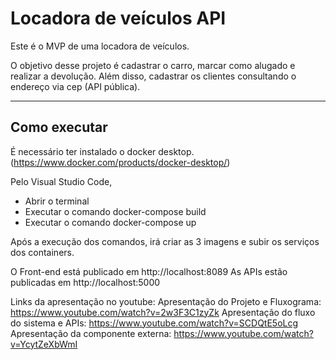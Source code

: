 # Locadora de veículos API

Este é o MVP de uma locadora de veículos.

O objetivo desse projeto é cadastrar o carro, marcar como alugado e realizar a devolução. Além disso, cadastrar os clientes consultando o endereço via cep (API pública).

---
## Como executar 

É necessário ter instalado o docker desktop. (https://www.docker.com/products/docker-desktop/)

Pelo Visual Studio Code,
* Abrir o terminal
* Executar o comando docker-compose build
* Executar o comando docker-compose up

Após a execução dos comandos, irá criar as 3 imagens e subir os serviços dos containers.

O Front-end está publicado em http://localhost:8089
As APIs estão publicadas em http://localhost:5000

Links da apresentação no youtube:
Apresentação do Projeto e Fluxograma: https://www.youtube.com/watch?v=2w3F3C1zyZk
Apresentação do fluxo do sistema e APIs: https://www.youtube.com/watch?v=SCDQtE5oLcg
Apresentação da componente externa: https://www.youtube.com/watch?v=YcytZeXbWmI
